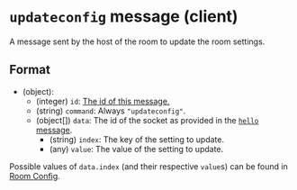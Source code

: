# `updateconfig` message (client)

A message sent by the host of the room to update the room settings.

## Format

* (object):
    * (integer) `id`: [The id of this message.](../Ribbon.md#id-messages)
    * (string) `command`: Always `"updateconfig"`.
    * (object[]) `data`: The id of the socket as provided in the [`hello` message](server_hello.md).
        * (string) `index`: The key of the setting to update.
        * (any) `value`: The value of the setting to update.

Possible values of `data.index` (and their respective `value`s) can be found in [Room Config](../Room_Config.md).